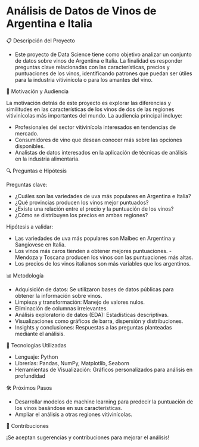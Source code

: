 # Análisis de Datos de Vinos de Argentina e Italia

📋 Descripción del Proyecto

- Este proyecto de Data Science tiene como objetivo analizar un conjunto de datos sobre vinos de Argentina e Italia. La finalidad es responder preguntas clave relacionadas con las características, precios y puntuaciones de los vinos, identificando patrones que puedan ser útiles para la industria vitivinícola o para los amantes del vino.

🎯 Motivación y Audiencia

La motivación detrás de este proyecto es explorar las diferencias y similitudes en las características de los vinos de dos de las regiones vitivinícolas más importantes del mundo. La audiencia principal incluye:

- Profesionales del sector vitivinícola interesados en tendencias de mercado.
- Consumidores de vino que desean conocer más sobre las opciones disponibles.
- Analistas de datos interesados en la aplicación de técnicas de análisis en la industria alimentaria.
  
🔍 Preguntas e Hipótesis

Preguntas clave:

- ¿Cuáles son las variedades de uva más populares en Argentina e Italia?
- ¿Qué provincias producen los vinos mejor puntuados?
- ¿Existe una relación entre el precio y la puntuación de los vinos?
- ¿Cómo se distribuyen los precios en ambas regiones?

Hipótesis a validar:

- Las variedades de uva más populares son Malbec en Argentina y Sangiovese en Italia.
- Los vinos más caros tienden a obtener mejores puntuaciones.
-Mendoza y Toscana producen los vinos con las puntuaciones más altas.
- Los precios de los vinos italianos son más variables que los argentinos.
  
📊 Metodología

- Adquisición de datos: Se utilizaron bases de datos públicas para obtener la información sobre vinos.
- Limpieza y transformación: Manejo de valores nulos.
- Eliminación de columnas irrelevantes.
- Análisis exploratorio de datos (EDA): Estadísticas descriptivas.
- Visualizaciones como gráficos de barra, dispersión y distribuciones.
- Insights y conclusiones: Respuestas a las preguntas planteadas mediante el análisis.
  
📂 Tecnologías Utilizadas

- Lenguaje: Python
- Librerías: Pandas, NumPy, Matplotlib, Seaborn
- Herramientas de Visualización: Gráficos personalizados para análisis en profundidad
  
🛠️ Próximos Pasos

- Desarrollar modelos de machine learning para predecir la puntuación de los vinos basándose en sus características.
- Ampliar el análisis a otras regiones vitivinícolas.
  
🙌 Contribuciones

¡Se aceptan sugerencias y contribuciones para mejorar el análisis!
